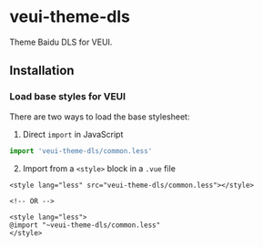 # veui-theme-dls

Theme Baidu DLS for VEUI.

## Installation

### Load base styles for VEUI

There are two ways to load the base stylesheet:

1. Direct `import` in JavaScript

  ```js
  import 'veui-theme-dls/common.less'
  ```

2. Import from a `<style>` block in a `.vue` file

  ```vue
  <style lang="less" src="veui-theme-dls/common.less"></style>

  <!-- OR -->

  <style lang="less">
  @import "~veui-theme-dls/common.less"
  </style>
  ```
